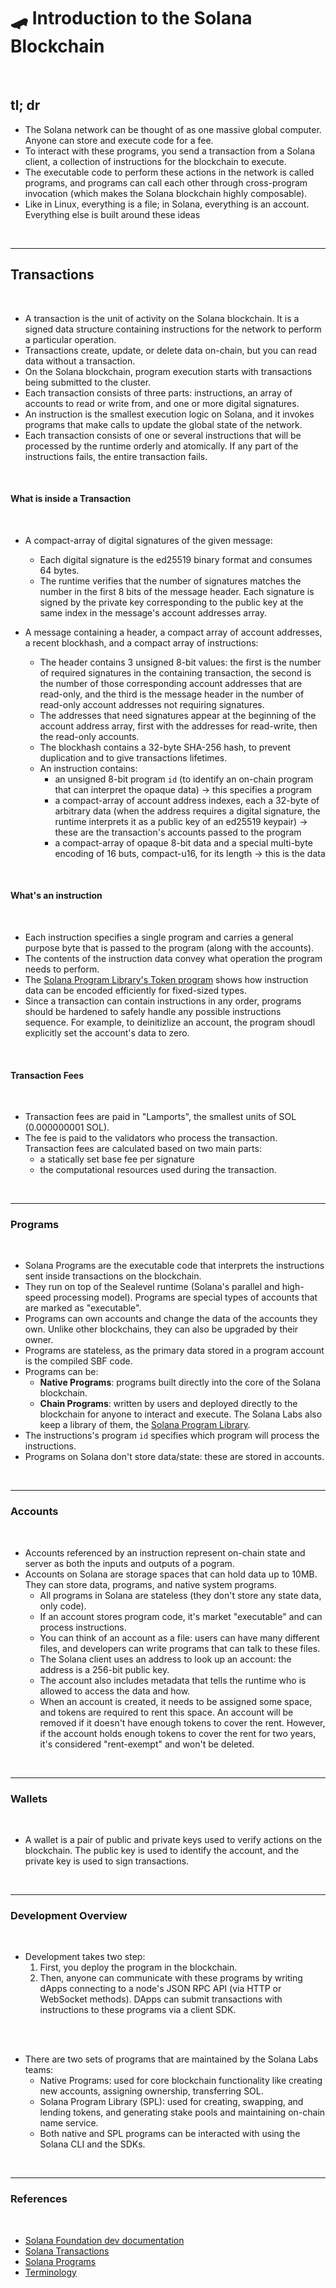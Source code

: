# 🛹 Introduction to the Solana Blockchain


<br>

## tl; dr

* The Solana network can be thought of as one massive global computer. Anyone can store and execute code for a fee.
* To interact with these programs, you send a transaction from a Solana client, a collection of instructions for the blockchain to execute.
* The executable code to perform these actions in the network is called programs, and programs can call each other through cross-program invocation (which makes the Solana blockchain highly composable).
* Like in Linux, everything is a file; in Solana, everything is an account.
Everything else is built around these ideas

<br>

---

## Transactions

<br>

* A transaction is the unit of activity on the Solana blockchain. It is a signed data structure containing instructions for the network to perform a particular operation.
* Transactions create, update, or delete data on-chain, but you can read data without a transaction.
* On the Solana blockchain, program execution starts with transactions being submitted to the cluster.
* Each transaction consists of three parts: instructions, an array of accounts to read or write from, and one or more digital signatures.
* An instruction is the smallest execution logic on Solana, and it invokes programs that make calls to update the global state of the network.
* Each transaction consists of one or several instructions that will be processed by the runtime orderly and atomically. If any part of the instructions fails, the entire transaction fails.

<br>

#### What is inside a Transaction

<br>


* A compact-array of digital signatures of the given message:
    - Each digital signature is the ed25519 binary format and consumes 64 bytes.
    - The runtime verifies that the number of signatures matches the number in the first 8 bits of the message header. Each signature is signed by the private key corresponding to the public key at the same index in the message's account addresses array.

* A message containing a header, a compact array of account addresses, a recent blockhash, and a compact array of instructions:
    - The header contains 3 unsigned 8-bit values: the first is the number of required signatures in the containing transaction, the second is the number of those corresponding account addresses that are read-only, and the third is the message header in the number of read-only account addresses not requiring signatures.
    - The addresses that need signatures appear at the beginning of the account address array, first with the addresses for read-write, then the read-only accounts.
    - The blockhash contains a 32-byte SHA-256 hash, to prevent duplication and to give transactions lifetimes.
    - An instruction contains:
      - an unsigned 8-bit program `id` (to identify an on-chain program that can interpret the opaque data) -> this specifies a program
      - a compact-array of account address indexes, each a 32-byte of arbitrary data (when the address requires a digital signature, the runtime interprets it as a public key of an ed25519 keypair) -> these are the transaction's accounts passed to the program
      - a compact-array of opaque 8-bit data and a special multi-byte encoding of 16 buts, compact-u16, for its length -> this is the data

<br>

#### What's an instruction

<br>

* Each instruction specifies a single program and carries a general purpose byte that is passed to the program (along with the accounts).
* The contents of the instruction data convey what operation the program needs to perform.
* The [Solana Program Library's Token program](https://github.com/solana-labs/solana-program-library/tree/master/token) shows how instruction data can be encoded efficiently for fixed-sized types.
* Since a transaction can contain instructions in any order, programs should be hardened to safely handle any possible instructions sequence. For example, to deinitizlize an account, the program shoudl explicitly set the account's data to zero.

<br>

#### Transaction Fees

<br>

* Transaction fees are paid in "Lamports", the smallest units of SOL (0.000000001 SOL).
* The fee is paid to the validators who process the transaction.
Transaction fees are calculated based on two main parts:
  - a statically set base fee per signature
  - the computational resources used during the transaction.

<br>

---

### Programs

<br>

* Solana Programs are the executable code that interprets the instructions sent inside transactions on the blockchain.
* They run on top of the Sealevel runtime (Solana's parallel and high-speed processing model).
Programs are special types of accounts that are marked as "executable".
* Programs can own accounts and change the data of the accounts they own. Unlike other blockchains, they can also be upgraded by their owner.
* Programs are stateless, as the primary data stored in a program account is the compiled SBF code.
* Programs can be:
  - **Native Programs**: programs built directly into the core of the Solana blockchain.
  - **Chain Programs**: written by users and deployed directly to the blockchain for anyone to interact and execute. The Solana Labs also keep a library of them, the [Solana Program Library](https://spl.solana.com/).
* The instructions's program `id` specifies which program will process the instructions. 
* Programs on Solana don't store data/state: these are stored in accounts.

<br>

---

### Accounts


<br>

* Accounts referenced by an instruction represent on-chain state and server as both the inputs and outputs of a pogram.
* Accounts on Solana are storage spaces that can hold data up to 10MB. They can store data, programs, and native system programs.
  * All programs in Solana are stateless (they don't store any state data, only code).
  * If an account stores program code, it's market "executable" and can process instructions.
  * You can think of an account as a file: users can have many different files, and developers can write programs that can talk to these files.
  * The Solana client uses an address to look up an account: the address is a 256-bit public key.
  * The account also includes metadata that tells the runtime who is allowed to access the data and how.
  * When an account is created, it needs to be assigned some space, and tokens are required to rent this space. An account will be removed if it doesn't have enough tokens to cover the rent. However, if the account holds enough tokens to cover the rent for two years, it's considered "rent-exempt" and won't be deleted.


<br>


---

### Wallets

<br>

* A wallet is a pair of public and private keys used to verify actions on the blockchain. The public key is used to identify the account, and the private key is used to sign transactions.

<br>

---

### Development Overview

<br>

* Development takes two step:
    1. First, you deploy the program in the blockchain.
    2. Then, anyone can communicate with these programs by writing dApps connecting to a node's JSON RPC API (via HTTP or WebSocket methods). DApps can submit transactions with instructions to these programs via a client SDK.
  
<br>

<br>

* There are two sets of programs that are maintained by the Solana Labs teams:
  * Native Programs: used for core blockchain functionality like creating new accounts, assigning ownership, transferring SOL.
  * Solana Program Library (SPL): used for creating, swapping, and lending tokens, and generating stake pools and maintaining on-chain name service.
  * Both native and SPL programs can be interacted with using the Solana CLI and the SDKs.


<br>

----

### References

<br>

* [Solana Foundation dev documentation](https://solana.com/docs#start-learning)
* [Solana Transactions](https://solana.com/docs/core/transactions)
* [Solana Programs](https://solana.com/docs/core/programs#native-programs)
* [Terminology](https://solana.com/docs/terminology#instruction)